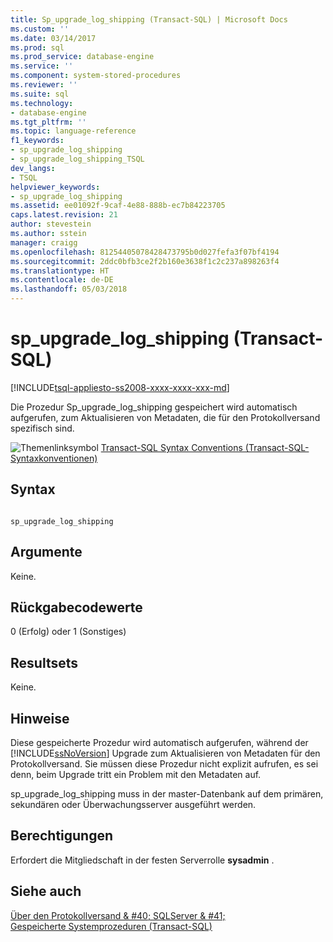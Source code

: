 ```yaml
---
title: Sp_upgrade_log_shipping (Transact-SQL) | Microsoft Docs
ms.custom: ''
ms.date: 03/14/2017
ms.prod: sql
ms.prod_service: database-engine
ms.service: ''
ms.component: system-stored-procedures
ms.reviewer: ''
ms.suite: sql
ms.technology:
- database-engine
ms.tgt_pltfrm: ''
ms.topic: language-reference
f1_keywords:
- sp_upgrade_log_shipping
- sp_upgrade_log_shipping_TSQL
dev_langs:
- TSQL
helpviewer_keywords:
- sp_upgrade_log_shipping
ms.assetid: ee01092f-9caf-4e88-888b-ec7b84223705
caps.latest.revision: 21
author: stevestein
ms.author: sstein
manager: craigg
ms.openlocfilehash: 81254405078428473795b0d027fefa3f07bf4194
ms.sourcegitcommit: 2ddc0bfb3ce2f2b160e3638f1c2c237a898263f4
ms.translationtype: HT
ms.contentlocale: de-DE
ms.lasthandoff: 05/03/2018
---
```

# <a name="spupgradelogshipping-transact-sql"></a>sp_upgrade_log_shipping (Transact-SQL)
[!INCLUDE[tsql-appliesto-ss2008-xxxx-xxxx-xxx-md](../../includes/tsql-appliesto-ss2008-xxxx-xxxx-xxx-md.md)]

  Die Prozedur Sp_upgrade_log_shipping gespeichert wird automatisch aufgerufen, zum Aktualisieren von Metadaten, die für den Protokollversand spezifisch sind.  
  
 ![Themenlinksymbol](../../database-engine/configure-windows/media/topic-link.gif "Topic link icon") [Transact-SQL Syntax Conventions (Transact-SQL-Syntaxkonventionen)](../../t-sql/language-elements/transact-sql-syntax-conventions-transact-sql.md)  
  
## <a name="syntax"></a>Syntax  
  
```  
  
sp_upgrade_log_shipping  
```  
  
## <a name="arguments"></a>Argumente  
 Keine.  
  
## <a name="return-code-values"></a>Rückgabecodewerte  
 0 (Erfolg) oder 1 (Sonstiges)  
  
## <a name="result-sets"></a>Resultsets  
 Keine.  
  
## <a name="remarks"></a>Hinweise  
 Diese gespeicherte Prozedur wird automatisch aufgerufen, während der [!INCLUDE[ssNoVersion](../../includes/ssnoversion-md.md)] Upgrade zum Aktualisieren von Metadaten für den Protokollversand. Sie müssen diese Prozedur nicht explizit aufrufen, es sei denn, beim Upgrade tritt ein Problem mit den Metadaten auf.  
  
 sp_upgrade_log_shipping muss in der master-Datenbank auf dem primären, sekundären oder Überwachungsserver ausgeführt werden.  
  
## <a name="permissions"></a>Berechtigungen  
 Erfordert die Mitgliedschaft in der festen Serverrolle **sysadmin** .  
  
## <a name="see-also"></a>Siehe auch  
 [Über den Protokollversand & #40; SQLServer & #41;](../../database-engine/log-shipping/about-log-shipping-sql-server.md)   
 [Gespeicherte Systemprozeduren &#40;Transact-SQL&#41;](../../relational-databases/system-stored-procedures/system-stored-procedures-transact-sql.md)  
  
  
